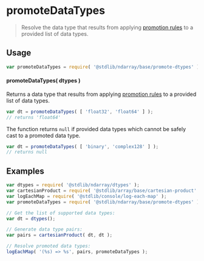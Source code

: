 <!--

@license Apache-2.0

Copyright (c) 2025 The Stdlib Authors.

Licensed under the Apache License, Version 2.0 (the "License");
you may not use this file except in compliance with the License.
You may obtain a copy of the License at

   http://www.apache.org/licenses/LICENSE-2.0

Unless required by applicable law or agreed to in writing, software
distributed under the License is distributed on an "AS IS" BASIS,
WITHOUT WARRANTIES OR CONDITIONS OF ANY KIND, either express or implied.
See the License for the specific language governing permissions and
limitations under the License.

-->

# promoteDataTypes

> Resolve the data type that results from applying [promotion rules][@stdlib/ndarray/promotion-rules] to a provided list of data types.

<!-- Section to include introductory text. Make sure to keep an empty line after the intro `section` element and another before the `/section` close. -->

<section class="intro">

</section>

<!-- /.intro -->

<!-- Package usage documentation. -->

<section class="usage">

## Usage

```javascript
var promoteDataTypes = require( '@stdlib/ndarray/base/promote-dtypes' );
```

#### promoteDataTypes( dtypes )

Returns a data type that results from applying [promotion rules][@stdlib/ndarray/promotion-rules] to a provided list of data types.

```javascript
var dt = promoteDataTypes( [ 'float32', 'float64' ] );
// returns 'float64'
```

The function returns `null` if provided data types which cannot be safely cast to a promoted data type.

```javascript
var dt = promoteDataTypes( [ 'binary', 'complex128' ] );
// returns null
```

</section>

<!-- /.usage -->

<!-- Package usage notes. Make sure to keep an empty line after the `section` element and another before the `/section` close. -->

<section class="notes">

</section>

<!-- /.notes -->

<!-- Package usage examples. -->

<section class="examples">

## Examples

<!-- eslint no-undef: "error" -->

```javascript
var dtypes = require( '@stdlib/ndarray/dtypes' );
var cartesianProduct = require( '@stdlib/array/base/cartesian-product' );
var logEachMap = require( '@stdlib/console/log-each-map' );
var promoteDataTypes = require( '@stdlib/ndarray/base/promote-dtypes' );

// Get the list of supported data types:
var dt = dtypes();

// Generate data type pairs:
var pairs = cartesianProduct( dt, dt );

// Resolve promoted data types:
logEachMap( '(%s) => %s', pairs, promoteDataTypes );
```

</section>

<!-- /.examples -->

<!-- Section to include cited references. If references are included, add a horizontal rule *before* the section. Make sure to keep an empty line after the `section` element and another before the `/section` close. -->

<section class="references">

</section>

<!-- /.references -->

<!-- Section for related `stdlib` packages. Do not manually edit this section, as it is automatically populated. -->

<section class="related">

</section>

<!-- /.related -->

<!-- Section for all links. Make sure to keep an empty line after the `section` element and another before the `/section` close. -->

<section class="links">

[@stdlib/ndarray/promotion-rules]: https://github.com/stdlib-js/stdlib/tree/develop/lib/node_modules/%40stdlib/ndarray/promotion-rules

</section>

<!-- /.links -->
